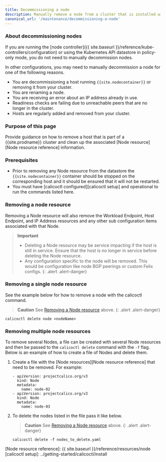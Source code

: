 ```yaml
---
title: Decommissioning a node
description: Manually remove a node from a cluster that is installed with Calico.
canonical_url: '/maintenance/decommissioning-a-node'
---
```


### About decommissioning nodes

If you are running the [node controller]({{ site.baseurl }}/reference/kube-controllers/configuration)
or using the Kubernetes API datastore in policy-only mode, you do not need to manually decommission nodes.

In other configurations, you may need to manually decommission a node for one
of the following reasons.

- You are decommissioning a host running `{{site.nodecontainer}}` or removing it from your
  cluster.
- You are renaming a node.
- You are receiving an error about an IP address already in use.
- Readiness checks are failing due to unreachable peers that are no longer in the
  cluster.
- Hosts are regularly added and removed from your cluster.


### Purpose of this page

Provide guidance on how to remove a host that is part of a {{site.prodname}} cluster
and clean up the associated [Node resource][Node resource reference]
information.

### Prerequisites

- Prior to removing any Node resource from the datastore the `{{site.nodecontainer}}`
  container should be stopped on the corresponding host and it should be
  ensured that it will not be restarted.
- You must have [calicoctl configured][calicoctl setup] and operational to run
  the commands listed here.

### Removing a node resource

Removing a Node resource will also remove the Workload Endpoint, Host
Endpoint, and IP Address resources and any other sub configuration items
associated with that Node.

> **Important**
> - Deleting a Node resource may be service impacting if the host is still in
  service. Ensure that the host is no longer in service before deleting the
  Node resource.
> - Any configuration specific to the node will be removed. This would be
  configuration like node BGP peerings or custom Felix configs.
{: .alert .alert-danger}


### Removing a single node resource

See the example below for how to remove a node with the calicoctl command.

> **Caution** See [Removing a Node resource](#removing-a-node-resource) above.
{: .alert .alert-danger}

```
calicoctl delete node <nodeName>
```

### Removing multiple node resources

To remove several Nodes, a file can be created with several Node resources and
then be passed to the `calicoctl delete` command with the `-f` flag.
Below is an example of how to create a file of Nodes and delete them.

1. Create a file with the [Node resources][Node resource reference] that need
   to be removed.  For example:

   ```
   - apiVersion: projectcalico.org/v3
     kind: Node
     metadata:
       name: node-02
   - apiVersion: projectcalico.org/v3
     kind: Node
     metadata:
       name: node-03
   ```

2. To delete the nodes listed in the file pass it like below.

   > **Caution** See [Removing a Node resource](#removing-a-node-resource) above.
   {: .alert .alert-danger}

   ```
   calicoctl delete -f nodes_to_delete.yaml
   ```

[Node resource reference]: {{ site.baseurl }}/reference/resources/node
[calicoctl setup]: ../getting-started/calicoctl/install
